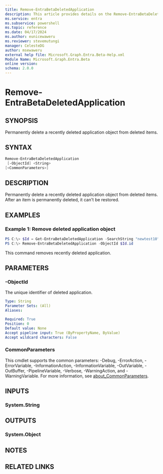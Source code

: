 ```yaml
---
title: Remove-EntraBetaDeletedApplication
description: This article provides details on the Remove-EntraBetaDeletedApplication command.
ms.service: entra
ms.subservice: powershell
ms.topic: reference
ms.date: 04/17/2024
ms.author: eunicewaweru
ms.reviewer: stevemutungi
manager: CelesteDG
author: msewaweru
external help file: Microsoft.Graph.Entra.Beta-Help.xml
Module Name: Microsoft.Graph.Entra.Beta
online version:
schema: 2.0.0
---
```


# Remove-EntraBetaDeletedApplication

## SYNOPSIS
Permanently delete a recently deleted application object from deleted items.

## SYNTAX

```powershell
Remove-EntraBetaDeletedApplication 
 [-ObjectId] <String> 
[<CommonParameters>]
```

## DESCRIPTION
Permanently delete a recently deleted application object from deleted items. After an item is permanently deleted, it can't be restored.
## EXAMPLES

### Example 1: Remove deleted application object
```powershell
PS C:\> $Id = Get-EntraBetaDeletedApplication -SearchString "newtest10" 
PS C:\> Remove-EntraBetaDeletedApplication -ObjectId $Id.id
```

This command removes recently deleted application.

## PARAMETERS

### -ObjectId
The unique identifier of deleted application.
```yaml
Type: String
Parameter Sets: (All)
Aliases:

Required: True
Position: 0
Default value: None
Accept pipeline input: True (ByPropertyName, ByValue)
Accept wildcard characters: False
```

### CommonParameters
This cmdlet supports the common parameters: -Debug, -ErrorAction, -ErrorVariable, -InformationAction, -InformationVariable, -OutVariable, -OutBuffer, -PipelineVariable, -Verbose, -WarningAction, and -WarningVariable. For more information, see [about_CommonParameters](https://go.microsoft.com/fwlink/?LinkID=113216).

## INPUTS

### System.String

## OUTPUTS

### System.Object
## NOTES

## RELATED LINKS
